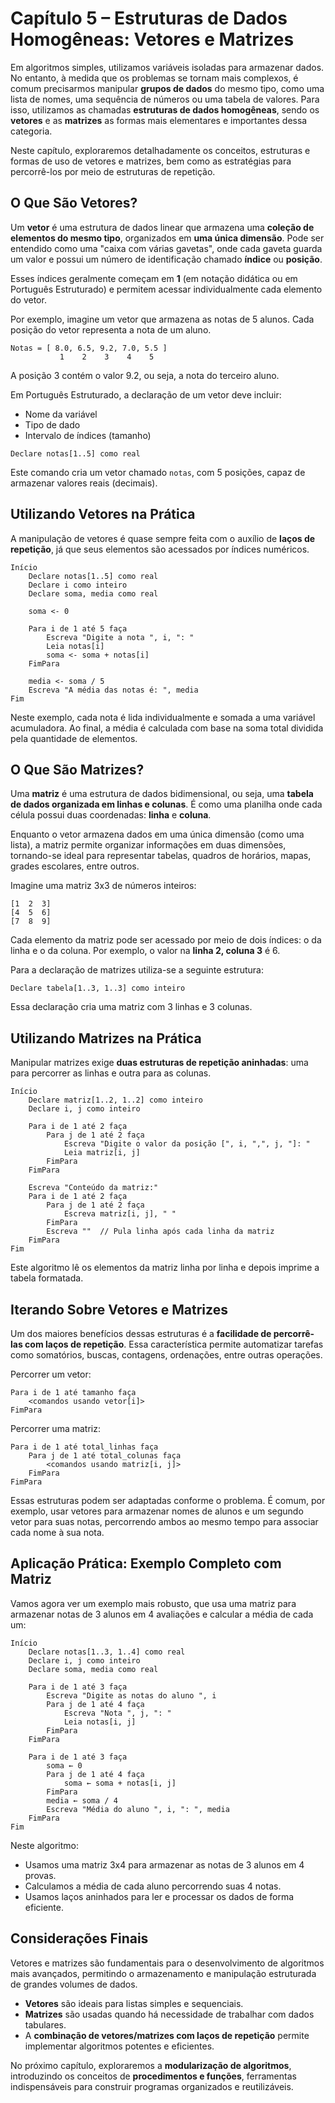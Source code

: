 # Capítulo 5 – Estruturas de Dados Homogêneas: Vetores e Matrizes

Em algoritmos simples, utilizamos variáveis isoladas para armazenar dados. No entanto, à medida que os problemas se tornam mais complexos, é comum precisarmos manipular **grupos de dados** do mesmo tipo, como uma lista de nomes, uma sequência de números ou uma tabela de valores. Para isso, utilizamos as chamadas **estruturas de dados homogêneas**, sendo os **vetores** e as **matrizes** as formas mais elementares e importantes dessa categoria.

Neste capítulo, exploraremos detalhadamente os conceitos, estruturas e formas de uso de vetores e matrizes, bem como as estratégias para percorrê-los por meio de estruturas de repetição.

## O Que São Vetores?

Um **vetor** é uma estrutura de dados linear que armazena uma **coleção de elementos do mesmo tipo**, organizados em **uma única dimensão**. Pode ser entendido como uma "caixa com várias gavetas", onde cada gaveta guarda um valor e possui um número de identificação chamado **índice** ou **posição**.

Esses índices geralmente começam em **1** (em notação didática ou em Português Estruturado) e permitem acessar individualmente cada elemento do vetor.

Por exemplo, imagine um vetor que armazena as notas de 5 alunos. Cada posição do vetor representa a nota de um aluno.

```
Notas = [ 8.0, 6.5, 9.2, 7.0, 5.5 ]
           1    2    3    4    5
```

A posição 3 contém o valor 9.2, ou seja, a nota do terceiro aluno.

Em Português Estruturado, a declaração de um vetor deve incluir:

- Nome da variável
- Tipo de dado
- Intervalo de índices (tamanho)

```plaintext
Declare notas[1..5] como real
```

Este comando cria um vetor chamado `notas`, com 5 posições, capaz de armazenar valores reais (decimais).

## Utilizando Vetores na Prática

A manipulação de vetores é quase sempre feita com o auxílio de **laços de repetição**, já que seus elementos são acessados por índices numéricos.

```plaintext
Início
    Declare notas[1..5] como real
    Declare i como inteiro
    Declare soma, media como real

    soma <- 0

    Para i de 1 até 5 faça
        Escreva "Digite a nota ", i, ": "
        Leia notas[i]
        soma <- soma + notas[i]
    FimPara

    media <- soma / 5
    Escreva "A média das notas é: ", media
Fim
```

Neste exemplo, cada nota é lida individualmente e somada a uma variável acumuladora. Ao final, a média é calculada com base na soma total dividida pela quantidade de elementos.

## O Que São Matrizes?

Uma **matriz** é uma estrutura de dados bidimensional, ou seja, uma **tabela de dados organizada em linhas e colunas**. É como uma planilha onde cada célula possui duas coordenadas: **linha** e **coluna**.

Enquanto o vetor armazena dados em uma única dimensão (como uma lista), a matriz permite organizar informações em duas dimensões, tornando-se ideal para representar tabelas, quadros de horários, mapas, grades escolares, entre outros.

Imagine uma matriz 3x3 de números inteiros:

```
[1  2  3]
[4  5  6]
[7  8  9]
```

Cada elemento da matriz pode ser acessado por meio de dois índices: o da linha e o da coluna. Por exemplo, o valor na **linha 2, coluna 3** é 6.

Para a declaração de matrizes utiliza-se a seguinte estrutura:

```plaintext
Declare tabela[1..3, 1..3] como inteiro
```

Essa declaração cria uma matriz com 3 linhas e 3 colunas.

## Utilizando Matrizes na Prática

Manipular matrizes exige **duas estruturas de repetição aninhadas**: uma para percorrer as linhas e outra para as colunas.

```plaintext
Início
    Declare matriz[1..2, 1..2] como inteiro
    Declare i, j como inteiro

    Para i de 1 até 2 faça
        Para j de 1 até 2 faça
            Escreva "Digite o valor da posição [", i, ",", j, "]: "
            Leia matriz[i, j]
        FimPara
    FimPara

    Escreva "Conteúdo da matriz:"
    Para i de 1 até 2 faça
        Para j de 1 até 2 faça
            Escreva matriz[i, j], " "
        FimPara
        Escreva ""  // Pula linha após cada linha da matriz
    FimPara
Fim
```

Este algoritmo lê os elementos da matriz linha por linha e depois imprime a tabela formatada.

## Iterando Sobre Vetores e Matrizes

Um dos maiores benefícios dessas estruturas é a **facilidade de percorrê-las com laços de repetição**. Essa característica permite automatizar tarefas como somatórios, buscas, contagens, ordenações, entre outras operações.

Percorrer um vetor:

```plaintext
Para i de 1 até tamanho faça
    <comandos usando vetor[i]>
FimPara
```

Percorrer uma matriz:

```plaintext
Para i de 1 até total_linhas faça
    Para j de 1 até total_colunas faça
        <comandos usando matriz[i, j]>
    FimPara
FimPara
```

Essas estruturas podem ser adaptadas conforme o problema. É comum, por exemplo, usar vetores para armazenar nomes de alunos e um segundo vetor para suas notas, percorrendo ambos ao mesmo tempo para associar cada nome à sua nota.

## Aplicação Prática: Exemplo Completo com Matriz

Vamos agora ver um exemplo mais robusto, que usa uma matriz para armazenar notas de 3 alunos em 4 avaliações e calcular a média de cada um:

```plaintext
Início
    Declare notas[1..3, 1..4] como real
    Declare i, j como inteiro
    Declare soma, media como real

    Para i de 1 até 3 faça
        Escreva "Digite as notas do aluno ", i
        Para j de 1 até 4 faça
            Escreva "Nota ", j, ": "
            Leia notas[i, j]
        FimPara
    FimPara

    Para i de 1 até 3 faça
        soma ← 0
        Para j de 1 até 4 faça
            soma ← soma + notas[i, j]
        FimPara
        media ← soma / 4
        Escreva "Média do aluno ", i, ": ", media
    FimPara
Fim
```

Neste algoritmo:

- Usamos uma matriz 3x4 para armazenar as notas de 3 alunos em 4 provas.
- Calculamos a média de cada aluno percorrendo suas 4 notas.
- Usamos laços aninhados para ler e processar os dados de forma eficiente.

## Considerações Finais

Vetores e matrizes são fundamentais para o desenvolvimento de algoritmos mais avançados, permitindo o armazenamento e manipulação estruturada de grandes volumes de dados.

- **Vetores** são ideais para listas simples e sequenciais.
- **Matrizes** são usadas quando há necessidade de trabalhar com dados tabulares.
- A **combinação de vetores/matrizes com laços de repetição** permite implementar algoritmos potentes e eficientes.

No próximo capítulo, exploraremos a **modularização de algoritmos**, introduzindo os conceitos de **procedimentos e funções**, ferramentas indispensáveis para construir programas organizados e reutilizáveis.
